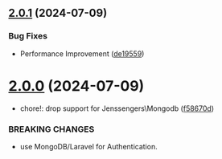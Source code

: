 ## [2.0.1](https://github.com/Emon526/Mother-Care-Admin-Panel/compare/v2.0.0...v2.0.1) (2024-07-09)


### Bug Fixes

* Performance Improvement ([de19559](https://github.com/Emon526/Mother-Care-Admin-Panel/commit/de1955933b49ba7f9dd0f6a48e61fbb4ef294db7))



# [2.0.0](https://github.com/Emon526/Mother-Care-Admin-Panel/compare/f58670deff9722193e286ffc7ebcd559743106ca...v2.0.0) (2024-07-09)


* chore!: drop support for Jenssengers\Mongodb ([f58670d](https://github.com/Emon526/Mother-Care-Admin-Panel/commit/f58670deff9722193e286ffc7ebcd559743106ca))


### BREAKING CHANGES

* use MongoDB/Laravel for Authentication.



